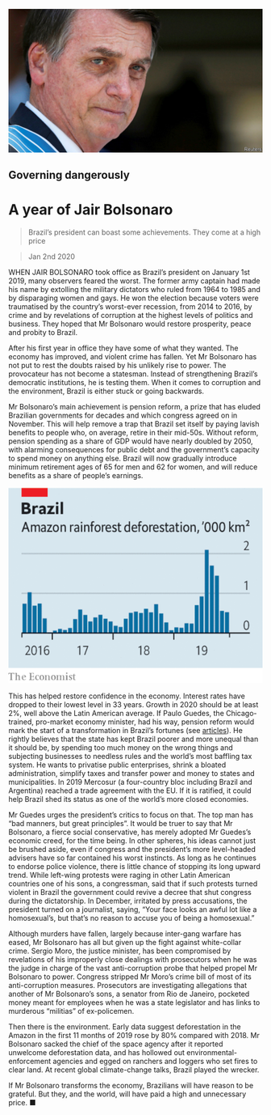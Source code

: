 ![](./images/20200104_LDP502.jpg)

## Governing dangerously

# A year of Jair Bolsonaro

> Brazil’s president can boast some achievements. They come at a high price

> Jan 2nd 2020

WHEN JAIR BOLSONARO took office as Brazil’s president on January 1st 2019, many observers feared the worst. The former army captain had made his name by extolling the military dictators who ruled from 1964 to 1985 and by disparaging women and gays. He won the election because voters were traumatised by the country’s worst-ever recession, from 2014 to 2016, by crime and by revelations of corruption at the highest levels of politics and business. They hoped that Mr Bolsonaro would restore prosperity, peace and probity to Brazil.

After his first year in office they have some of what they wanted. The economy has improved, and violent crime has fallen. Yet Mr Bolsonaro has not put to rest the doubts raised by his unlikely rise to power. The provocateur has not become a statesman. Instead of strengthening Brazil’s democratic institutions, he is testing them. When it comes to corruption and the environment, Brazil is either stuck or going backwards.

Mr Bolsonaro’s main achievement is pension reform, a prize that has eluded Brazilian governments for decades and which congress agreed on in November. This will help remove a trap that Brazil set itself by paying lavish benefits to people who, on average, retire in their mid-50s. Without reform, pension spending as a share of GDP would have nearly doubled by 2050, with alarming consequences for public debt and the government’s capacity to spend money on anything else. Brazil will now gradually introduce minimum retirement ages of 65 for men and 62 for women, and will reduce benefits as a share of people’s earnings.

![](./images/20200104_LDC845.png)

This has helped restore confidence in the economy. Interest rates have dropped to their lowest level in 33 years. Growth in 2020 should be at least 2%, well above the Latin American average. If Paulo Guedes, the Chicago-trained, pro-market economy minister, had his way, pension reform would mark the start of a transformation in Brazil’s fortunes (see [articles](https://www.economist.com//the-americas/2020/01/04/jair-bolsonaros-contentious-first-year-in-office)). He rightly believes that the state has kept Brazil poorer and more unequal than it should be, by spending too much money on the wrong things and subjecting businesses to needless rules and the world’s most baffling tax system. He wants to privatise public enterprises, shrink a bloated administration, simplify taxes and transfer power and money to states and municipalities. In 2019 Mercosur (a four-country bloc including Brazil and Argentina) reached a trade agreement with the EU. If it is ratified, it could help Brazil shed its status as one of the world’s more closed economies.

Mr Guedes urges the president’s critics to focus on that. The top man has “bad manners, but great principles”. It would be truer to say that Mr Bolsonaro, a fierce social conservative, has merely adopted Mr Guedes’s economic creed, for the time being. In other spheres, his ideas cannot just be brushed aside, even if congress and the president’s more level-headed advisers have so far contained his worst instincts. As long as he continues to endorse police violence, there is little chance of stopping its long upward trend. While left-wing protests were raging in other Latin American countries one of his sons, a congressman, said that if such protests turned violent in Brazil the government could revive a decree that shut congress during the dictatorship. In December, irritated by press accusations, the president turned on a journalist, saying, “Your face looks an awful lot like a homosexual’s, but that’s no reason to accuse you of being a homosexual.”

Although murders have fallen, largely because inter-gang warfare has eased, Mr Bolsonaro has all but given up the fight against white-collar crime. Sergio Moro, the justice minister, has been compromised by revelations of his improperly close dealings with prosecutors when he was the judge in charge of the vast anti-corruption probe that helped propel Mr Bolsonaro to power. Congress stripped Mr Moro’s crime bill of most of its anti-corruption measures. Prosecutors are investigating allegations that another of Mr Bolsonaro’s sons, a senator from Rio de Janeiro, pocketed money meant for employees when he was a state legislator and has links to murderous “militias” of ex-policemen.

Then there is the environment. Early data suggest deforestation in the Amazon in the first 11 months of 2019 rose by 80% compared with 2018. Mr Bolsonaro sacked the chief of the space agency after it reported unwelcome deforestation data, and has hollowed out environmental-enforcement agencies and egged on ranchers and loggers who set fires to clear land. At recent global climate-change talks, Brazil played the wrecker.

If Mr Bolsonaro transforms the economy, Brazilians will have reason to be grateful. But they, and the world, will have paid a high and unnecessary price. ■